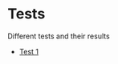 # Tests

Different tests and their results

* [Test 1](https://github.com/javierdemartin/neural-bikes/tree/master/tests/test_1)